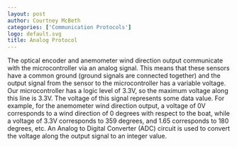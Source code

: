 ```yaml
---
layout: post
author: Courtney McBeth
categories: ['Communication Protocols']
logo: default.svg
title: Analog Protocol
---
```


The optical encoder and anemometer wind direction output communicate with the microcontroller via an analog signal. This means that these sensors have a common ground (ground signals are connected together) and the output signal from the sensor to the microcontroller has a variable voltage. Our microcontroller has a logic level of 3.3V, so the maximum voltage along this line is 3.3V. The voltage of this signal represents some data value. For example, for the anemometer wind direction output, a voltage of 0V corresponds to a wind direction of 0 degrees with respect to the boat, while a voltage of 3.3V corresponds to 359 degrees, and 1.65 corresponds to 180 degrees, etc. An Analog to Digital Converter (ADC) circuit is used to convert the voltage along the output signal to an integer value.
